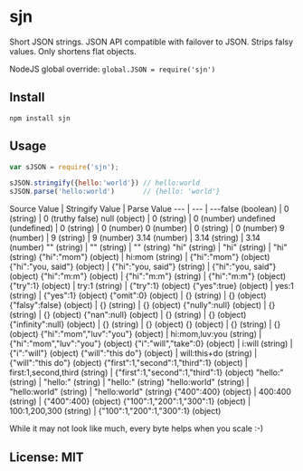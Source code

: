 # sjn

Short JSON strings. JSON API compatible with failover to JSON. Strips falsy values. Only shortens flat objects.

NodeJS global override: `global.JSON = require('sjn')`



## Install

```
npm install sjn
```

## Usage

```javascript
var sJSON = require('sjn');

sJSON.stringify({hello:'world'}) // hello:world
sJSON.parse('hello:world')       // {hello: 'world'}
```

Source Value | Stringify Value | Parse Value
--- | --- | ---false (boolean) | 0 (string) | 0 (truthy false)
null (object) | 0 (string) | 0 (number)
undefined (undefined) | 0 (string) | 0 (number)
0 (number) | 0 (string) | 0 (number)
9 (number) | 9 (string) | 9 (number)
3.14 (number) | 3.14 (string) | 3.14 (number)
"" (string) | "" (string) | "" (string)
"hi" (string) | "hi" (string) | "hi" (string)
{"hi":"mom"} (object) | hi:mom (string) | {"hi":"mom"} (object)
{"hi":"you, said"} (object) | {"hi":"you, said"} (string) | {"hi":"you, said"} (object)
{"hi":"m:m"} (object) | {"hi":"m:m"} (string) | {"hi":"m:m"} (object)
{"try":1} (object) | try:1 (string) | {"try":1} (object)
{"yes":true} (object) | yes:1 (string) | {"yes":1} (object)
{"omit":0} (object) | {} (string) | {} (object)
{"falsy":false} (object) | {} (string) | {} (object)
{"nully":null} (object) | {} (string) | {} (object)
{"nan":null} (object) | {} (string) | {} (object)
{"infinity":null} (object) | {} (string) | {} (object)
{} (object) | {} (string) | {} (object)
{"hi":"mom","luv":"you"} (object) | hi:mom,luv:you (string) | {"hi":"mom","luv":"you"} (object)
{"i":"will","take":0} (object) | i:will (string) | {"i":"will"} (object)
{"will":"this do"} (object) | will:this+do (string) | {"will":"this do"} (object)
{"first":1,"second":1,"third":1} (object) | first:1,second,third (string) | {"first":1,"second":1,"third":1} (object)
"hello:" (string) | "hello:" (string) | "hello:" (string)
"hello:world" (string) | "hello:world" (string) | "hello:world" (string)
{"400":400} (object) | 400:400 (string) | {"400":400} (object)
{"100":1,"200":1,"300":1} (object) | 100:1,200,300 (string) | {"100":1,"200":1,"300":1} (object)

While it may not look like much, every byte helps when you scale :-)

## License: MIT
